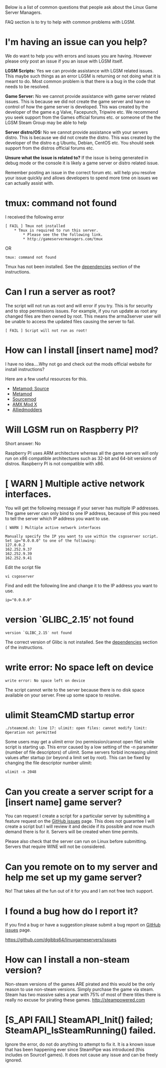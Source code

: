 Below is a list of common questions that people ask about the Linux Game Server Managers.

FAQ section is to try to help with common problems with LGSM.

I'm having an issue can you help?
===============================================

We do want to help you with errors and issues you are having. However please only post an issue if you an issue with LGSM itself.

**LGSM Scripts:** Yes we can provide assistance with LGSM related issues. This maybe such things as an error LGSM is returning or not doing what it is meant to do. Most common problem is that there is a bug in the code that needs to be resolved.

**Game Server:** No we cannot provide assistance with game server related issues. This is because we did not create the game server and have no control of how the game server is developed. This was created by the developer of the game e.g Valve, Facepunch, Tripwire etc. We recommend you seek support from the Games official forums etc. or someone of the the LGSM Steam Group may be able to help  

**Server distro/OS:** No we cannot provide assistance with your servers distro. This is because we did not create the distro. This was created by the developer of the distro e.g Ubuntu, Debian, CentOS etc. You should seek support from the distros official forums etc.

**Unsure what the issue is related to?** If the issue is being generated in debug mode or the console it is likely a game server or distro related issue. 

Remember posting an issue in the correct forum etc. will help you resolve your issue quickly and allows developers to spend more time on issues we can actually assist with.

tmux: command not found
=======================

I received the following error

    [ FAIL ] Tmux not installed
        * Tmux is required to run this server.
            * Please see the the following link.
            * http://gameservermanagers.com/tmux

OR

    tmux: command not found

Tmux has not been installed. See the [dependencies][] section of the instructions.

Can I run a server as root?
===========================
The script will not run as root and will error if you try. This is for security and to stop permissions issues. For example, if you run update as root any changed files are then owned by root. This means the arma3server user will be unable to access the updated files causing the server to fail.

    [ FAIL ] Script will not run as root!

How can I install [insert name] mod?
====================================
I have no idea….Why not go and check out the mods official website for install instructions?

Here are a few useful resources for this.
* [Metamod: Source](http://www.sourcemm.net/)
* [Metamod](http://metamod.org/)
* [Sourcemod](http://www.sourcemod.net/)
* [AMX Mod X](http://www.amxmodx.org/)
* [Alliedmodders](http://alliedmods.net/)

Will LGSM run on Raspberry PI?
==============================
Short answer: No

Raspberry PI uses ARM architecture whereas all the game servers will only run on x86 compatible architectures such as 32-bit and 64-bit versions of distros. Raspberry PI is not compatible with x86.

[ WARN ] Multiple active network interfaces.
============================================

You will get the following message if your server has multiple IP addresses. The game server can only bind to one IP address, because of this you need to tell the server which IP address you want to use.

    [ WARN ] Multiple active network interfaces

    Manually specify the IP you want to use within the csgoserver script.
    Set ip="0.0.0.0" to one of the following:
    127.0.0.2
    162.252.9.37
    162.252.9.39
    162.252.9.41

Edit the script file

    vi csgoserver

Find and edit the following line and change it to the IP address you want to use.

    ip="0.0.0.0"

version \`GLIBC\_2.15′ not found
================================

    version `GLIBC_2.15′ not found

The correct version of Glibc is not installed. See the [dependencies][] section of the instructions.

write error: No space left on device
====================================

    write error: No space left on device

The script cannot write to the server because there is no disk space available on your server. Free up some space to resolve.

ulimit SteamCMD startup error
=============================

    ./steamcmd.sh: line 17: ulimit: open files: cannot modify limit: Operation not permitted

Some users may get a ulimit error (no permission/cannot open file) while script is starting up. This error caused by a low setting of the -n parameter (number of file descriptors) of ulimit. Some servers forbid increasing ulimit values after startup (or beyond a limit set by root).
This can be fixed by changing the file descriptor number ulimit:

    ulimit -n 2048

Can you create a server script for a [insert name] game server?
===============================================================

You can request I create a script for a particular server by submitting a feature request on the [GitHub issues] page. This does not guarantee I will create a script but I will review it and decide if its possible and now much demand there is for it. Servers will be created when time permits.

Please also check that the server can run on Linux before submitting. Servers that require WINE will not be considered.

Can you remote on to my server and help me set up my game server?
=================================================================
No! That takes all the fun out of it for you and I am not free tech support.

I found a bug how do I report it?
=================================

If you find a bug or have a suggestion please submit a bug report on [GitHub issues][] page.

<https://github.com/dgibbs64/linuxgameservers/issues>

How can I install a non-steam version?
======================================

Non-steam versions of the games ARE pirated and this would be the only reason to use non-steam versions. Simply purchase the game via steam. Steam has two massive sales a year with 75% of most of there titles there is really no excuse for pirating these games. <http://steampowered.com>

[S\_API FAIL] SteamAPI\_Init() failed; SteamAPI\_IsSteamRunning() failed.
=========================================================================

Ignore the error, do not do anything to attempt to fix it. It is a known issue that has been happening ever since SteamPipe was introduced (this includes on Source1 games). It does not cause any issue and can be freely ignored.

  [dependencies]: dependencies "wikilink"
  [GitHub issues]: https://github.com/dgibbs64/linuxgameservers/issues